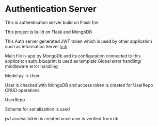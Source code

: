 # Authentication Server

This is authentication server build on Flask f/w

This project is build on Flask and MongoDB

This Auth server generated JWT token which is used by other application such as
Information Server [link](https://github.com/rajan10/information-server)

Main file is app.py
MongoDb and its configuration connected to this applicaiton
auth_blueprint is used as template
Global error handling/ middleware error handling

Model.py -> User

User is checked with MongoDB and access token is created for UserRepo CRUD operations

UserRepo

Schema for serializaition is used

jwt access token is created once user is verified from db
